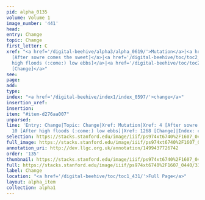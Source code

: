 ```yaml
---
pid: alpha_0135
volume: Volume 1
image_number: '441'
head: 
entry: Change
topic: Change
first_letter: C
xref: "<a href='/digital-beehive/alpha3/alpha_0619/'>Mutation</a>|<a href='/digital-beehive/toc/toc2_058/'>4
  [After sowre comes the sweet]</a>|<a href='/digital-beehive/toc/toc2_058/'>10 [After
  high floods (:come:) low ebbs]</a>|<a href='/digital-beehive/toc/toc2_247/'>1268
  [Change]</a>"
see: 
page: 
add: 
type: 
index: "<a href='/digital-beehive/index1/index_0597/'>change</a>"
insertion_xref: 
insertion: 
item: "#item-d276aa007"
unparsed: 
line: 'Entry: Change|Topic: Change|Xref: Mutation|Xref: 4 [After sowre comes the sweet]|Xref:
  10 [After high floods (:come:) low ebbs]|Xref: 1268 [Change]|Index: change|#item-d276aa007'
selection: https://stacks.stanford.edu/image/iiif/ps974xt6740%2F1607_0440/335,960,3163,538/full/0/default.jpg
full_image: https://stacks.stanford.edu/image/iiif/ps974xt6740%2F1607_0440/full/full/0/default.jpg
annotation_uri: http://dev.llgc.org.uk/annotation/1499437726742
order: '135'
thumbnail: https://stacks.stanford.edu/image/iiif/ps974xt6740%2F1607_0440/335,960,600,180/250,/0/default.jpg
full: https://stacks.stanford.edu/image/iiif/ps974xt6740%2F1607_0440/335,960,3163,538/full/0/default.jpg
label: Change
location: "<a href='/digital-beehive/toc/toc1_431/'>Full Page</a>"
layout: alpha_item
collection: alpha1
---
```

